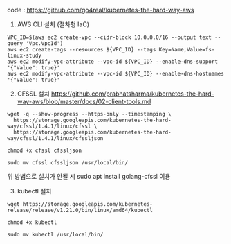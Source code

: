code : https://github.com/go4real/kubernetes-the-hard-way-aws

1. AWS CLI 설치 (절차형 IaC)
```
VPC_ID=$(aws ec2 create-vpc --cidr-block 10.0.0.0/16 --output text --query 'Vpc.VpcId')
aws ec2 create-tags --resources ${VPC_ID} --tags Key=Name,Value=fs-linux-study
aws ec2 modify-vpc-attribute --vpc-id ${VPC_ID} --enable-dns-support '{"Value": true}'
aws ec2 modify-vpc-attribute --vpc-id ${VPC_ID} --enable-dns-hostnames '{"Value": true}'
```

2. CFSSL 설치
https://github.com/prabhatsharma/kubernetes-the-hard-way-aws/blob/master/docs/02-client-tools.md

```
wget -q --show-progress --https-only --timestamping \
  https://storage.googleapis.com/kubernetes-the-hard-way/cfssl/1.4.1/linux/cfssl \
  https://storage.googleapis.com/kubernetes-the-hard-way/cfssl/1.4.1/linux/cfssljson

chmod +x cfssl cfssljson

sudo mv cfssl cfssljson /usr/local/bin/
```

위 방법으로 설치가 안될 시 sudo apt install golang-cfssl 이용


3. kubectl 설치
```
wget https://storage.googleapis.com/kubernetes-release/release/v1.21.0/bin/linux/amd64/kubectl

chmod +x kubectl

sudo mv kubectl /usr/local/bin/
```